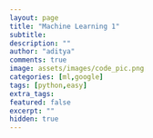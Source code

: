 ```yaml
---
layout: page
title: "Machine Learning 1"
subtitle: 
description: ""
author: "aditya"
comments: true
image: assets/images/code_pic.png
categories: [ml,google]
tags: [python,easy]
extra_tags: 
featured: false
excerpt: ""
hidden: true
---
```


